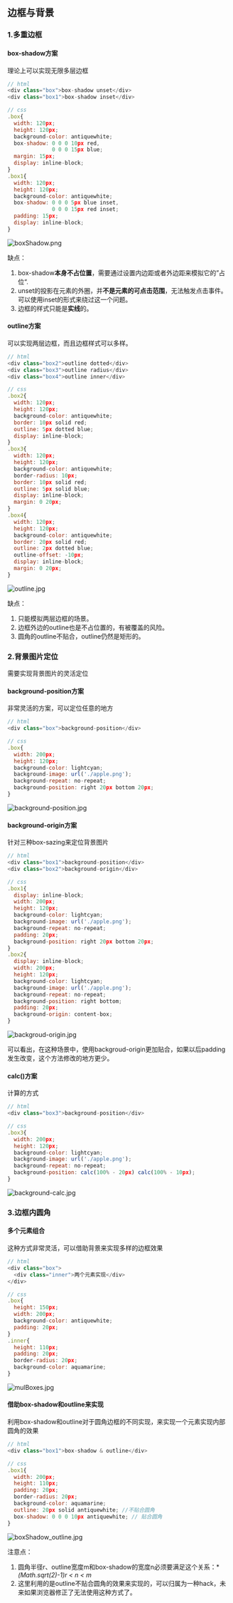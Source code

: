 ## 边框与背景

### 1.多重边框
#### box-shadow方案
理论上可以实现无限多层边框
```js
// html
<div class="box">box-shadow unset</div>
<div class="box1">box-shadow inset</div>

// css
.box{
  width: 120px;
  height: 120px;
  background-color: antiquewhite;
  box-shadow: 0 0 0 10px red,
              0 0 0 15px blue;
  margin: 15px;
  display: inline-block;
}
.box1{
  width: 120px;
  height: 120px;
  background-color: antiquewhite;
  box-shadow: 0 0 0 5px blue inset,
              0 0 0 15px red inset;
  padding: 15px;
  display: inline-block;
}
```
![boxShadow.png](./images/boxShadow.jpg)

缺点：
1. box-shadow**本身不占位置**，需要通过设置内边距或者外边距来模拟它的”占位“.
2. unset的投影在元素的外圈，并**不是元素的可点击范围**，无法触发点击事件。可以使用inset的形式来绕过这一个问题。
3. 边框的样式只能是**实线**的。

#### outline方案
可以实现两层边框，而且边框样式可以多样。
```js
// html
<div class="box2">outline dotted</div>
<div class="box3">outline radius</div>
<div class="box4">outline inner</div>

// css
.box2{
  width: 120px;
  height: 120px;
  background-color: antiquewhite;
  border: 10px solid red;
  outline: 5px dotted blue;
  display: inline-block;
}
.box3{
  width: 120px;
  height: 120px;
  background-color: antiquewhite;
  border-radius: 10px;
  border: 10px solid red;
  outline: 5px solid blue;
  display: inline-block;
  margin: 0 20px;
}
.box4{
  width: 120px;
  height: 120px;
  background-color: antiquewhite;
  border: 20px solid red;
  outline: 2px dotted blue;
  outline-offset: -10px;
  display: inline-block;
  margin: 0 20px;
}
```  
![outline.jpg](./images/outline.jpg)

缺点：
1. 只能模拟两层边框的场景。
2. 边框外边的outline也是不占位置的，有被覆盖的风险。
3. 圆角的outline不贴合，outline仍然是矩形的。

### 2.背景图片定位
需要实现背景图片的灵活定位
#### background-position方案
非常灵活的方案，可以定位任意的地方
```js
// html
<div class="box">background-position</div>

// css
.box{
  width: 200px;
  height: 120px;
  background-color: lightcyan;
  background-image: url('./apple.png');
  background-repeat: no-repeat;
  background-position: right 20px bottom 20px;
}
```  
![background-position.jpg](./images/background-position.jpg)

#### background-origin方案
针对三种box-sazing来定位背景图片

```js
// html
<div class="box1">background-position</div>
<div class="box2">background-origin</div>

// css
.box1{
  display: inline-block;
  width: 200px;
  height: 120px;
  background-color: lightcyan;
  background-image: url('./apple.png');
  background-repeat: no-repeat;
  padding: 20px;
  background-position: right 20px bottom 20px;
}
.box2{
  display: inline-block;
  width: 200px;
  height: 120px;
  background-color: lightcyan;
  background-image: url('./apple.png');
  background-repeat: no-repeat;
  background-position: right bottom;
  padding: 20px;
  background-origin: content-box;
}
```  
![backgroud-origin.jpg](./images/backgroud-origin.jpg)

可以看出，在这种场景中，使用backgroud-origin更加贴合，如果以后padding发生改变，这个方法修改的地方更少。

#### calc()方案
计算的方式
```js
// html
<div class="box3">background-position</div>

// css
.box3{
  width: 200px;
  height: 120px;
  background-color: lightcyan;
  background-image: url('./apple.png');
  background-repeat: no-repeat;
  background-position: calc(100% - 20px) calc(100% - 10px);
}
```  
![background-calc.jpg](./images/background-calc.jpg)

### 3.边框内圆角
#### 多个元素组合
这种方式非常灵活，可以借助背景来实现多样的边框效果
```js
// html
<div class="box">
  <div class="inner">两个元素实现</div>
</div>

// css
.box{
  height: 150px;
  width: 200px;
  background-color: antiquewhite;
  padding: 20px;
}
.inner{
  height: 110px;
  padding: 20px;
  border-radius: 20px;
  background-color: aquamarine;
}
```  
![mulBoxes.jpg](./images/mulBoxes.jpg)

#### 借助box-shadow和outline来实现
利用box-shadow和outline对于圆角边框的不同实现，来实现一个元素实现内部圆角的效果
```js
// html
<div class="box1">box-shadow & outline</div>

// css
.box1{
  width: 200px;
  height: 110px;
  padding: 20px;
  border-radius: 20px;
  background-color: aquamarine;
  outline: 20px solid antiquewhite; //不贴合圆角
  box-shadow: 0 0 0 10px antiquewhite; // 贴合圆角
}
```  
![boxShadow_outline.jpg](./images/boxShadow_outline.jpg)

注意点：
1. 圆角半径r、outline宽度m和box-shadow的宽度n必须要满足这个关系：**(Math.sqrt(2)-1)*r < n < m**
2. 这里利用的是outline不贴合圆角的效果来实现的，可以归属为一种hack，未来如果浏览器修正了无法使用这种方式了。





















